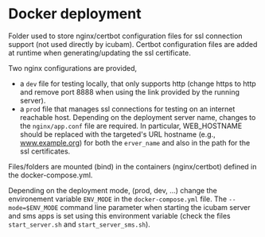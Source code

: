 # Docker deployment

Folder used to store nginx/certbot configuration files for ssl connection support (not used directly by icubam).
Certbot configuration files are added at runtime when generating/updating the ssl certificate.

Two nginx configurations are provided, 
- a `dev` file for testing locally, that only supports http (change https to http 
and remove port 8888 when using the link provided by the running server).
- a `prod` file that manages ssl connections for testing on an internet reachable host. Depending on the deployment server name, changes to the `nginx/app.conf` file are required.
In particular, WEB_HOSTNAME should be replaced with the targeted's URL hostname (e.g., www.example.org)
for both the `erver_name` and also in the path for the ssl certificates.

Files/folders are mounted (bind) in the containers (nginx/certbot) defined in the docker-compose.yml.

Depending on the deployment mode, (prod, dev, ...) change the environement variable `ENV_MODE` in the `docker-compose.yml` file. 
The `--mode=$ENV_MODE` command line parameter when starting the icubam server and sms apps is set using this environment 
variable (check the files `start_server.sh` and `start_server_sms.sh`).

